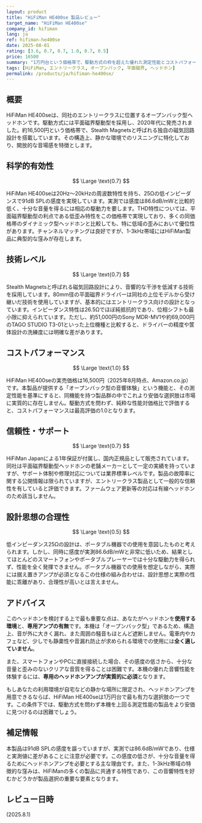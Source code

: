 ```yaml
---
layout: product
title: "HiFiMan HE400se 製品レビュー"
target_name: "HiFiMan HE400se"
company_id: hifiman
lang: ja
ref: hifiman-he400se
date: 2025-08-01
rating: [3.6, 0.7, 0.7, 1.0, 0.7, 0.5]
price: 16500
summary: "1万円台という価格帯で、駆動方式の枠を超えた優れた測定性能とコストパフォーマンスを実現するエントリークラスのオープンバック型ヘッドホン"
tags: [HiFiMan, エントリークラス, オープンバック, 平面磁界, ヘッドホン]
permalink: /products/ja/hifiman-he400se/
---
```

## 概要

HiFiMan HE400seは、同社のエントリークラスに位置するオープンバック型ヘッドホンです。駆動方式には平面磁界駆動型を採用し、2020年代に発売されました。約16,500円という価格帯で、Stealth Magnetsと呼ばれる独自の磁気回路設計を搭載しています。その構造上、静かな環境でのリスニングに特化しており、開放的な音場感を特徴とします。

## 科学的有効性

$$ \Large \text{0.7} $$

HiFiMan HE400seは20Hz～20kHzの周波数特性を持ち、25Ωの低インピーダンスで91dB SPLの感度を実現しています。実測では感度は86.6dB/mWと比較的低く、十分な音量を得るには相応の駆動力を要します。THD特性については、平面磁界駆動型の利点である低歪み特性をこの価格帯で実現しており、多くの同価格帯のダイナミック型ヘッドホンと比較しても、特に低域の歪みにおいて優位性があります。チャンネルマッチングは良好ですが、1-3kHz帯域にはHiFiMan製品に典型的な窪みが存在します。

## 技術レベル

$$ \Large \text{0.7} $$

Stealth Magnetsと呼ばれる磁気回路設計により、音響的な干渉を低減する技術を採用しています。80mm径の平面磁界ドライバーは同社の上位モデルから受け継いだ技術を使用していますが、基本的にはエントリークラス向けの設計となっています。インピーダンス特性は26.5Ωでほぼ純抵抗的であり、位相シフトも最小限に抑えられています。ただし、約51,000円のSony MDR-MV1や約69,000円のTAGO STUDIO T3-01といった上位機種と比較すると、ドライバーの精度や筐体設計の洗練度には明確な差があります。

## コストパフォーマンス

$$ \Large \text{1.0} $$

HiFiMan HE400seの実売価格は16,500円（2025年8月時点、Amazon.co.jp）です。本製品が提供する「オープンバック型の音響体験」という機能と、その測定性能を基準にすると、同機能を持つ製品群の中でこれより安価な選択肢は市場に実質的に存在しません。駆動方式を問わず、純粋な性能対価格比で評価すると、コストパフォーマンスは最高評価の1.0となります。

## 信頼性・サポート

$$ \Large \text{0.7} $$

HiFiMan Japanによる1年保証が付属し、国内正規品として販売されています。同社は平面磁界駆動型ヘッドホンの老舗メーカーとして一定の実績を持っていますが、サポート体制や修理対応については業界標準レベルです。製品の故障率に関する公開情報は限られていますが、エントリークラス製品として一般的な信頼性を有していると評価できます。ファームウェア更新等の対応は有線ヘッドホンのため該当しません。

## 設計思想の合理性

$$ \Large \text{0.5} $$

低インピーダンス25Ωの設計は、ポータブル機器での使用を意図したものと考えられます。しかし、同時に感度が実測86.6dB/mWと非常に低いため、結果としてほとんどのスマートフォンやポータブルプレーヤーでは十分な駆動力を得られず、性能を全く発揮できません。ポータブル機器での使用を想定しながら、実際には据え置きアンプが必須となるこの仕様の組み合わせは、設計思想と実際の性能に乖離があり、合理性が高いとは言えません。

## アドバイス

このヘッドホンを検討する上で最も重要な点は、あなたがヘッドホンを**使用する環境**と、**専用アンプの有無**です。本機は「オープンバック型」であるため、構造上、音が外に大きく漏れ、また周囲の騒音もほとんど遮断しません。電車内やカフェなど、少しでも静粛性や音漏れ防止が求められる環境での使用には**全く適していません**。

また、スマートフォンやPCに直接接続した場合、その感度の低さから、十分な音量と歪みのないクリアな音質を得ることは困難です。本機の優れた音響性能を体験するには、**専用のヘッドホンアンプが実質的に必須**となります。

もしあなたの利用環境が自宅などの静かな場所に限定され、ヘッドホンアンプを用意できるならば、HiFiMan HE400seは1万円台で最も有力な選択肢の一つです。この条件下では、駆動方式を問わず本機を上回る測定性能の製品をより安価に見つけるのは困難でしょう。

## 補足情報

本製品は91dB SPLの感度を謳っていますが、実測では86.6dB/mWであり、仕様と実測値に差があることに注意が必要です。この感度の低さが、十分な音量を得るためにヘッドホンアンプを必要とする主な理由です。また、1-3kHz帯域の特徴的な窪みは、HiFiManの多くの製品に共通する特性であり、この音響特性を好むかどうかが製品選択の重要な要素となります。

## レビュー日時

(2025.8.1)
